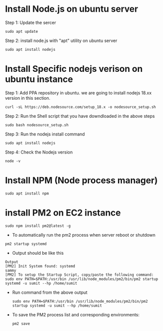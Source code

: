 # Install Node.js on ubuntu server

Step 1: Update the sercer
```
sudo apt update
```

Step 2: install node.js with "apt" utility on ubuntu server
```
sudo apt install nodejs
```
# Install Specific nodejs verison on ubuntu instance
Step 1: Add PPA repository in ubuntu. we are going to install nodejs 18.xx version in this section.
```
curl -sL https://deb.nodesource.com/setup_18.x -o nodesource_setup.sh
```
Step 2: Run the Shell script that you have downdloaded in the above steps
```
sudo bash nodesource_setup.sh
```
Step 3: Run the nodejs install command
```
sudo apt install nodejs
```
Step 4: Check the Nodejs version
```
node -v
```
# Install NPM (Node process manager)
```
sudo apt install npm
```

# install PM2 on EC2 instance
```
sudo npm install pm2@latest -g
```
- To automatically run the pm2 process when server reboot or shutdown
```
pm2 startup systemd
```
- Output should be like this
```
Output
[PM2] Init System found: systemd
sammy
[PM2] To setup the Startup Script, copy/paste the following command:
sudo env PATH=$PATH:/usr/bin /usr/lib/node_modules/pm2/bin/pm2 startup systemd -u sumit --hp /home/sumit
```
- Run command from the above output 
  ```
  sudo env PATH=$PATH:/usr/bin /usr/lib/node_modules/pm2/bin/pm2 startup systemd -u sumit --hp /home/sumit
  ```
- To save the PM2 process list and corresponding environments:
  ```
  pm2 save
  ```



